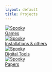 ```yaml
---
layout: default
title: Projects
---
```


<div class="project-wrapper">
    <a href="/portfolio/games.html" class="image-overlay-link">
        <div class="image-overlay-container">
        <img class="projects-square" src="/portfolio/images/games_main.png" alt="Spooky">
        <div class="overlay-text">Games</div>
        </div>
    </a>
    <a href="/portfolio/instal_other.html" class="image-overlay-link">
        <div class="image-overlay-container">
            <img class="projects-square" src="/portfolio/images/installations_main.png" alt="Spooky">
            <div class="overlay-text">Installations & others</div>
        </div>
    </a>
    <a href="/portfolio/tools.html" class="image-overlay-link">
    <div class="image-overlay-container">
        <img class="projects-square" src="/portfolio/images/tools_main.png" alt="Spooky">
        <div class="overlay-text">Digital Tools</div>
    </div>
    </a>
    <a href="/portfolio/papers.html" class="image-overlay-link">
    <div class="image-overlay-container">
        <img class="projects-square" src="/portfolio/images/papers_main.png" alt="Spooky">
        <div class="overlay-text">Papers</div>
    </div>
    </a>
</div>
